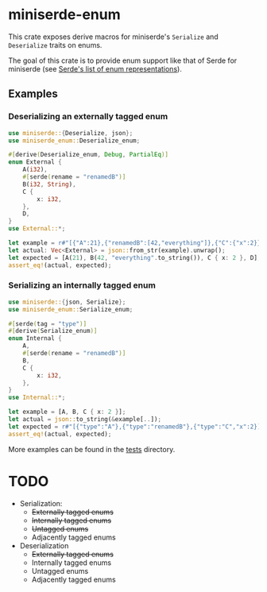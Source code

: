 # miniserde-enum

This crate exposes derive macros for miniserde's `Serialize` and `Deserialize`
traits on enums.

The goal of this crate is to provide enum support like that of Serde for
miniserde (see [Serde's list of enum representations](https://serde.rs/enum-representations.html)).

## Examples

### Deserializing an externally tagged enum
```rust
use miniserde::{Deserialize, json};
use miniserde_enum::Deserialize_enum;

#[derive(Deserialize_enum, Debug, PartialEq)]
enum External {
    A(i32),
    #[serde(rename = "renamedB")]
    B(i32, String),
    C {
        x: i32,
    },
    D,
}
use External::*;

let example = r#"[{"A":21},{"renamedB":[42,"everything"]},{"C":{"x":2}},"D"]"#;
let actual: Vec<External> = json::from_str(example).unwrap();
let expected = [A(21), B(42, "everything".to_string()), C { x: 2 }, D];
assert_eq!(actual, expected);
```

### Serializing an internally tagged enum
```rust
use miniserde::{json, Serialize};
use miniserde_enum::Serialize_enum;

#[serde(tag = "type")]
#[derive(Serialize_enum)]
enum Internal {
    A,
    #[serde(rename = "renamedB")]
    B,
    C {
        x: i32,
    },
}
use Internal::*;

let example = [A, B, C { x: 2 }];
let actual = json::to_string(&example[..]);
let expected = r#"[{"type":"A"},{"type":"renamedB"},{"type":"C","x":2}]"#;
assert_eq!(actual, expected);
```

More examples can be found in the [tests](https://github.com/etwyniel/miniserde-enum/tree/master/tests)
directory.

# TODO

- Serialization:
  - ~~Externally tagged enums~~
  - ~~Internally tagged enums~~
  - ~~Untagged enums~~
  - Adjacently tagged enums
- Deserialization
  - ~~Externally tagged enums~~
  - Internally tagged enums
  - Untagged enums
  - Adjacently tagged enums
